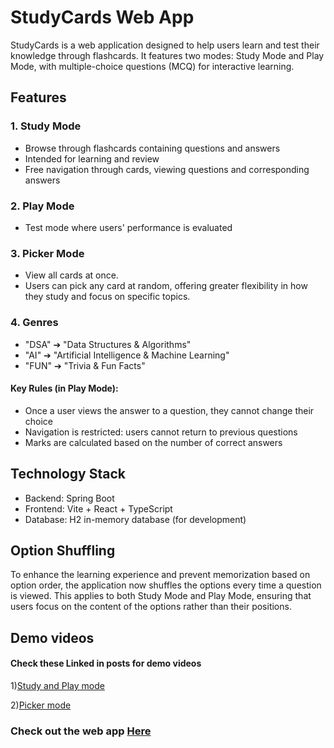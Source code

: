 # StudyCards Web App

StudyCards is a web application designed to help users learn and test their knowledge through flashcards. It features two modes: Study Mode and Play Mode, with multiple-choice questions (MCQ) for interactive learning.

## Features

### 1. Study Mode
- Browse through flashcards containing questions and answers
- Intended for learning and review
- Free navigation through cards, viewing questions and corresponding answers

### 2. Play Mode
- Test mode where users' performance is evaluated

### 3. Picker Mode
- View all cards at once.
- Users can pick any card at random, offering greater flexibility in how they study and focus on specific topics.

### 4. Genres
- "DSA" ➔ "Data Structures & Algorithms"
- "AI" ➔ "Artificial Intelligence & Machine Learning"
- "FUN" ➔ "Trivia & Fun Facts"

#### Key Rules (in Play Mode):
- Once a user views the answer to a question, they cannot change their choice
- Navigation is restricted: users cannot return to previous questions
- Marks are calculated based on the number of correct answers

## Technology Stack

- Backend: Spring Boot
- Frontend: Vite + React + TypeScript
- Database: H2 in-memory database (for development)

## Option Shuffling

To enhance the learning experience and prevent memorization based on option order, the application now shuffles the options every time a question is viewed. This applies to both Study Mode and Play Mode, ensuring that users focus on the content of the options rather than their positions.

## Demo videos

#### Check these Linked in posts for demo videos

1)[Study and Play mode](https://www.linkedin.com/posts/sulthan1866_studycards-webapp-flashcards-activity-7245440226494480384-tEor?utm_source=share&utm_medium=member_desktop)

2)[Picker mode](https://www.linkedin.com/posts/sulthan1866_studycards-webapp-flashcards-activity-7252755611296124928-9z60?utm_source=share&utm_medium=member_desktop)

### Check out the web app [Here](https://study-card.netlify.app)
